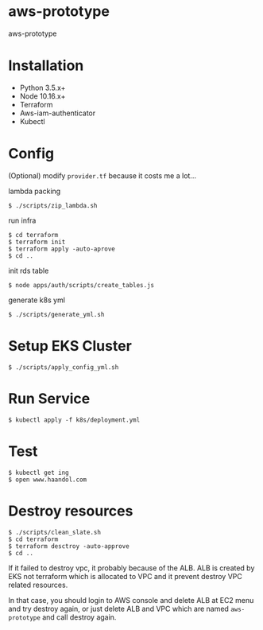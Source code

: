 # aws-prototype
aws-prototype

# Installation

- Python 3.5.x+
- Node 10.16.x+
- Terraform
- Aws-iam-authenticator
- Kubectl

# Config

(Optional) modify `provider.tf` because it costs me a lot...

lambda packing
```
$ ./scripts/zip_lambda.sh
```

run infra
```
$ cd terraform
$ terraform init
$ terraform apply -auto-aprove
$ cd ..
```

init rds table
```
$ node apps/auth/scripts/create_tables.js
```

generate k8s yml
```
$ ./scripts/generate_yml.sh
```

# Setup EKS Cluster

```
$ ./scripts/apply_config_yml.sh
```

# Run Service

```
$ kubectl apply -f k8s/deployment.yml
```

# Test
```
$ kubectl get ing
$ open www.haandol.com
```

# Destroy resources
```
$ ./scripts/clean_slate.sh
$ cd terraform
$ terraform desctroy -auto-approve
$ cd ..
```

If it failed to destroy vpc, it probably because of the ALB. ALB is created by EKS not terraform which is allocated to VPC and it prevent destroy VPC related resources.

In that case, you should login to AWS console and delete ALB at EC2 menu and try destroy again, or just delete ALB and VPC which are named `aws-prototype` and call destroy again.
